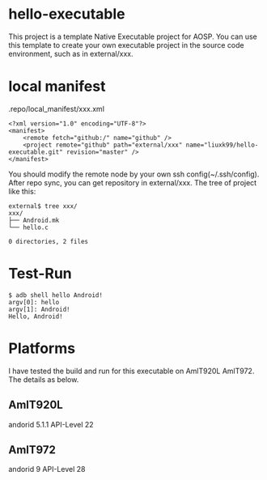 # hello-executable
This project is a template Native Executable project for AOSP. You can use this template to create your own executable project in the source code environment, such as in external/xxx.

# local manifest
.repo/local_manifest/xxx.xml
```code:java
<?xml version="1.0" encoding="UTF-8"?>
<manifest>
    <remote fetch="github:/" name="github" />
    <project remote="github" path="external/xxx" name="liuxk99/hello-executable.git" revision="master" />
</manifest>
```
You should modify the remote node by your own ssh config(~/.ssh/config).
After repo sync, you can get repository in external/xxx.
The tree of project like this:
```
external$ tree xxx/
xxx/
├── Android.mk
└── hello.c

0 directories, 2 files
```

# Test-Run
```
$ adb shell hello Android!
argv[0]: hello
argv[1]: Android!
Hello, Android!
```

# Platforms
I have tested the build and run for this executable on AmlT920L AmlT972. The details as below.
## AmlT920L
andorid 5.1.1 API-Level 22
## AmlT972
andorid 9 API-Level 28
